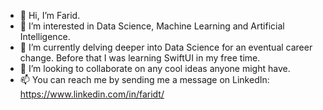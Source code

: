 - 👋 Hi, I’m Farid.
- 👀 I’m interested in Data Science, Machine Learning and Artificial Intelligence.
- 🌱 I’m currently delving deeper into Data Science for an eventual career change. Before that I was learning SwiftUI in my free time. 
- 💞️ I’m looking to collaborate on any cool ideas anyone might have.
- 📫 You can reach me by sending me a message on LinkedIn: https://www.linkedin.com/in/faridt/

<!---
artificialfintelligence/artificialfintelligence is a ✨ special ✨ repository because its `README.md` (this file) appears on your GitHub profile.
You can click the Preview link to take a look at your changes.
--->

